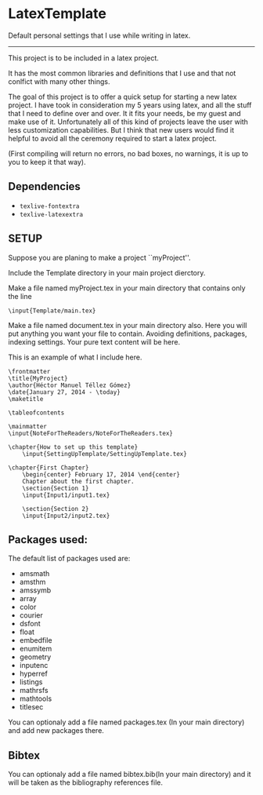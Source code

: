 LatexTemplate
=============

Default personal settings that I use while writing in latex.

_______________________________________________________________________
This project is to be included in a latex project. 

It has the most common libraries and definitions that 
I use and that not conlfict with many other things. 

The goal of this project is to offer a quick setup for starting a new latex project. I have
took in consideration my 5 years using latex, and all the stuff that I need to define over and over.
It it fits your needs, be my guest and make use of it. Unfortunately all of this kind of projects
leave the user with less customization capabilities. But I think that new users would find it
helpful to avoid all the ceremony required to start a latex project. 

(First compiling will return no errors, no bad boxes, no warnings, it is up to you
to keep it that way).


## Dependencies

- `texlive-fontextra`
- `texlive-latexextra`

## SETUP
Suppose you are planing to make a project ``myProject''.

Include the Template directory in your main project dierctory.

Make a file named myProject.tex in your main directory that contains only the line

```
\input{Template/main.tex}
```

Make a file named document.tex in your main directory also. Here you will put anything
you want your file to contain. Avoiding definitions, packages, indexing settings.
Your pure text content will be here.

This is an example of what I include here.

```
\frontmatter
\title{MyProject}
\author{Héctor Manuel Téllez Gómez}
\date{January 27, 2014 - \today}
\maketitle

\tableofcontents

\mainmatter
\input{NoteForTheReaders/NoteForTheReaders.tex}

\chapter{How to set up this template}
    \input{SettingUpTemplate/SettingUpTemplate.tex}

\chapter{First Chapter}
    \begin{center} February 17, 2014 \end{center}
    Chapter about the first chapter. 
    \section{Section 1}
    \input{Input1/input1.tex}
    
    \section{Section 2}    
    \input{Input2/input2.tex}
```

## Packages used:

The default list of packages used are:
- amsmath
- amsthm
- amssymb
- array
- color
- courier
- dsfont
- float
- embedfile
- enumitem
- geometry
- inputenc
- hyperref
- listings
- mathrsfs
- mathtools
- titlesec

You can optionaly add a file named packages.tex (In your main directory) and add new packages there.

## Bibtex

You can optionaly add a file named bibtex.bib(In your main directory) and it will be taken as the bibliography references file.
